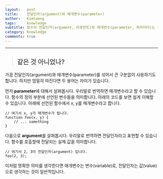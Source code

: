 ```yaml
---
layout:   post
title:    전달인자(argument)와 매개변수(parameter)
author:   Kimtaeng
tags: 	  knowledge
subtitle: 함수의 전달인자(argument, 아큐먼트)와 매개변수(parameter, 파라미터)는 무슨 차이일까?  
category: Knowledge
comments: true
---
```


<hr/>

> ## 같은 것 아니었나?

가끔 전달인자(argument)와 매개변수(parameter)를 섞어서 큰 구분없이 사용하기도 합니다.
하지만 엄밀히 따진다면 두 용어는 차이가 있습니다.

먼저 **parameter**에 대해서 살펴봅시다. 우리말로 번역하면 매개변수라고 할 수 있습니다.
함수의 정의 부분에 선언된 변수들을 의미합니다. 아래의 코드를 보면 쉽게 이해할 수 있습니다.
아래에 선언된 함수에서 x, y를 매개변수라고 합니다.

<pre class="line-numbers"><code class="language-javascript" data-start="1">// 여기서 x, y가 매개변수가 됩니다.
function foo(x, y) {
    // ... something
}
</code></pre>

다음으로 **argument**를 살펴봅시다. 우리말로 번역하면 전달인자라고 표현할 수 있습니다.
함수를 호출할때 전달되는 실제 값을 의미합니다.

<pre class="line-numbers"><code class="language-javascript" data-start="1">// 여기서 2, 3이 전달인자(argument) 입니다.
foo(2, 3);
</code></pre>

이처럼 명확한 의미를 생각한다면 매개변수는 변수(variable)로, 전달인자는 값(value)으로
생각하는 것이 일반적입니다.